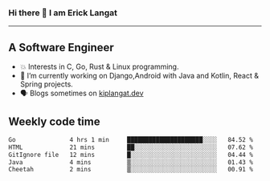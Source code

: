 ### Hi there 👋 I am Erick Langat
---
## A Software Engineer


<!--
**elkiplangat/elkiplangat** is a ✨ _special_ ✨ repository because its `README.md` (this file) appears on your GitHub profile.

Here are some ideas to get you started:

- 🔭 I’m currently working on ...
- 🌱 I’m currently learning ...
- 👯 I’m looking to collaborate on ...
- 🤔 I’m looking for help with ...
- 💬 Ask me about ...
- 📫 How to reach me: ...
- 😄 Pronouns: ...
- ⚡ Fun fact: ...
-->
- 💥 Interests in C, Go, Rust & Linux programming. 
- 🔭 I’m currently working on Django,Android with Java and Kotlin, React & Spring projects.
-  🗣️ Blogs sometimes on [kiplangat.dev](https://kiplangat.dev)

  ## Weekly code time

<!--START_SECTION:waka-->

```txt
Go               4 hrs 1 min     █████████████████████░░░░   84.52 %
HTML             21 mins         ██░░░░░░░░░░░░░░░░░░░░░░░   07.62 %
GitIgnore file   12 mins         █░░░░░░░░░░░░░░░░░░░░░░░░   04.44 %
Java             4 mins          ▒░░░░░░░░░░░░░░░░░░░░░░░░   01.43 %
Cheetah          2 mins          ▒░░░░░░░░░░░░░░░░░░░░░░░░   00.91 %
```

<!--END_SECTION:waka-->
